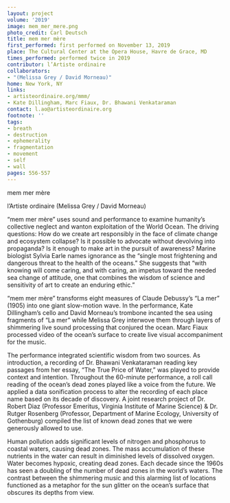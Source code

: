 ```yaml
---
layout: project
volume: '2019'
image: mem_mer_mere.png
photo_credit: Carl Deutsch
title: mem mer mère
first_performed: first performed on November 13, 2019
place: The Cultural Center at the Opera House, Havre de Grace, MD
times_performed: performed twice in 2019
contributor: l’Artiste ordinaire
collaborators:
- "(Melissa Grey / David Morneau)"
home: New York, NY
links:
- artisteordinaire.org/mmm/
- Kate Dillingham, Marc Fiaux, Dr. Bhawani Venkataraman
contact: l.ao@artisteordinaire.org
footnote: ''
tags:
- breath
- destruction
- ephemerality
- fragmentation
- movement
- self
- wall
pages: 556-557
---
```


mem mer mère

l’Artiste ordinaire (Melissa Grey / David Morneau)

“mem mer mère” uses sound and performance to examine humanity’s collective neglect and wanton exploitation of the World Ocean. The driving questions: How do we create art responsibly in the face of climate change and ecosystem collapse? Is it possible to advocate without devolving into propaganda? Is it enough to make art in the pursuit of awareness? Marine biologist Sylvia Earle names ignorance as the “single most frightening and dangerous threat to the health of the oceans.” She suggests that “with knowing will come caring, and with caring, an impetus toward the needed sea change of attitude, one that combines the wisdom of science and sensitivity of art to create an enduring ethic.”

“mem mer mère” transforms eight measures of Claude Debussy’s “La mer” (1905) into one giant slow-motion wave. In the performance, Kate Dillingham’s cello and David Morneau’s trombone incanted the sea using fragments of “La mer” while Melissa Grey interwove them through layers of shimmering live sound processing that conjured the ocean. Marc Fiaux processed video of the ocean’s surface to create live visual accompaniment for the music.

The performance integrated scientific wisdom from two sources. As introduction, a recording of Dr. Bhawani Venkataraman reading key passages from her essay, “The True Price of Water,” was played to provide context and intention. Throughout the 60-minute performance, a roll call reading of the ocean’s dead zones played like a voice from the future. We applied a data sonification process to alter the recording of each place name based on its decade of discovery. A joint research project of Dr. Robert Diaz (Professor Emeritus, Virginia Institute of Marine Science) & Dr. Rutger Rosenberg (Professor, Department of Marine Ecology, University of Gothenburg) compiled the list of known dead zones that we were generously allowed to use.

Human pollution adds significant levels of nitrogen and phosphorus to coastal waters, causing dead zones. The mass accumulation of these nutrients in the water can result in diminished levels of dissolved oxygen. Water becomes hypoxic, creating dead zones. Each decade since the 1960s has seen a doubling of the number of dead zones in the world’s waters. The contrast between the shimmering music and this alarming list of locations functioned as a metaphor for the sun glitter on the ocean’s surface that obscures its depths from view.
